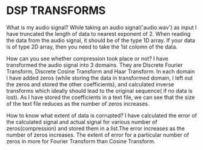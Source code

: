 # DSP TRANSFORMS

What is my audio signal?
While taking an audio signal('audio.wav') as input I have truncated the length of data to nearest exponent of 2.
When reading the data from the audio signal, it should be of the type 1D array. If your data is of type 2D array, then you need to take the 1st colomn of the data.

How can you see whether compression took place or not?
I have transformed the audio signal into 3 domains. They are Discrete Fourier Transform, Discrete Cosine Transform and Haar Transform. In each domain I have added zeros (while storing the data in transformed domain, I left out the zeros and stored the other coefficients), and calculated inverse transforms which ideally should lead to the original sequence( if no data is lost).
As I have stored the coefficients in a text file, we can see that the size of the text file reduces as the number of zeros increases.

How to know what extent of data is corrupted?
I have calculated the error of the calculated signal and actual signal for various number of zeros(compression) and stored them in a list.The error increases as the number of zeros increases. The extent of error for a particular number of zeros in more for Fourier Transform than Cosine Transform.

